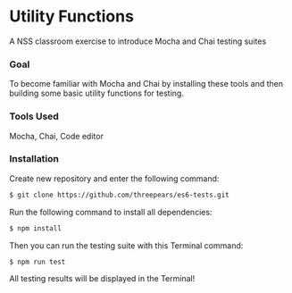 # Utility Functions

A NSS classroom exercise to introduce Mocha and Chai testing suites

### Goal

To become familiar with Mocha and Chai by installing these tools and then building some basic utility functions for testing.

### Tools Used

Mocha, Chai, Code editor

### Installation

Create new repository and enter the following command:

```sh
$ git clone https://github.com/threepears/es6-tests.git
```

Run the following command to install all dependencies:

```sh
$ npm install
```

Then you can run the testing suite with this Terminal command:

```sh
$ npm run test
```

All testing results will be displayed in the Terminal!
